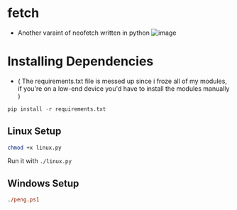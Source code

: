 # fetch 
- Another varaint of neofetch written in python
![image](https://user-images.githubusercontent.com/92384039/170841100-baa8d63b-1f50-4837-8ac6-01f2bdfd394d.png)

# Installing Dependencies
- ( The requirements.txt file is messed up since i froze all of my modules, if you're on a low-end device you'd have to install the modules manually ) 
```python
pip install -r requirements.txt
```

## Linux Setup

```sh
chmod +x linux.py
```

Run it with `./linux.py`

## Windows Setup

```ps
./peng.ps1
```

